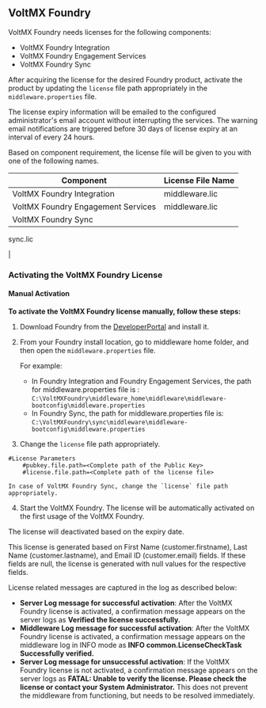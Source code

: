 ﻿             

VoltMX Foundry
-----------------

VoltMX Foundry needs licenses for the following components:

*   VoltMX Foundry Integration
*   VoltMX Foundry Engagement Services
*   VoltMX Foundry Sync

After acquiring the license for the desired Foundry product, activate the product by updating the `license` file path appropriately in the `middleware.properties` file.

The license expiry information will be emailed to the configured administrator's email account without interrupting the services. The warning email notifications are triggered before 30 days of license expiry at an interval of every 24 hours.

Based on component requirement, the license file will be given to you with one of the following names.

 
| Component | License File Name |
| --- | --- |
| VoltMX Foundry Integration | middleware.lic |
| VoltMX Foundry Engagement Services | middleware.lic |
| VoltMX Foundry Sync | 
sync.lic

 |

### Activating the VoltMX Foundry License

#### Manual Activation

**To activate the VoltMX Foundry license manually, follow these steps:**

1.  Download Foundry from the [DeveloperPortal](http://community.voltmx.com/downloads) and install it.
2.  From your Foundry install location, go to middleware home folder, and then open the `middleware.properties` file.
    
    For example:
    
    *   In Foundry Integration and Foundry Engagement Services, the path for middleware.properties file is : `C:\VoltMXFoundry\middleware_home\middleware\middleware-bootconfig\middleware.properties`
    *   In Foundry Sync, the path for middleware.properties file is: `C:\VoltMXFoundry\sync\middleware\middleware-bootconfig\middleware.properties`
3.  Change the `license` file path appropriately.
```
#License Parameters
    #pubkey.file.path=<Complete path of the Public Key>
    #license.file.path=<Complete path of the license file>
```
    
    In case of VoltMX Foundry Sync, change the `license` file path appropriately.
    
4.  Start the VoltMX Foundry. The license will be automatically activated on the first usage of the VoltMX Foundry.

The license will deactivated based on the expiry date.

This license is generated based on First Name (customer.firstname), Last Name (customer.lastname), and Email ID (customer.email) fields. If these fields are null, the license is generated with null values for the respective fields.

License related messages are captured in the log as described below:

*   **Server Log message for successful activation**: After the VoltMX Foundry license is activated, a confirmation message appears on the server logs as **Verified the license successfully.**
*   **Middleware Log message for successful activation**: After the VoltMX Foundry license is activated, a confirmation message appears on the middleware log in INFO mode as **INFO common.LicenseCheckTask Successfully verified.**
*   **Server Log message for unsuccessful activation**: If the VoltMX Foundry license is not activated, a confirmation message appears on the server logs as **FATAL: Unable to verify the license. Please check the license or contact your System Administrator.** This does not prevent the middleware from functioning, but needs to be resolved immediately.
